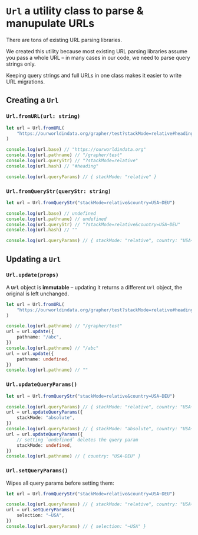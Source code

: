 # `Url` a utility class to parse & manupulate URLs

There are tons of existing URL parsing libraries.

We created this utility because most existing URL parsing libraries assume you pass a whole URL – in many cases in our code, we need to parse query strings only.

Keeping query strings and full URLs in one class makes it easier to write URL migrations.

## Creating a `Url`

### `Url.fromURL(url: string)`

```ts
let url = Url.fromURL(
    "https://ourworldindata.org/grapher/test?stackMode=relative#heading"
)

console.log(url.base) // "https://ourworldindata.org"
console.log(url.pathname) // "/grapher/test"
console.log(url.queryStr) // "?stackMode=relative"
console.log(url.hash) // "#heading"

console.log(url.queryParams) // { stackMode: "relative" }
```

### `Url.fromQueryStr(queryStr: string)`

```ts
let url = Url.fromQueryStr("stackMode=relative&country=USA~DEU")

console.log(url.base) // undefined
console.log(url.pathname) // undefined
console.log(url.queryStr) // "?stackMode=relative&country=USA~DEU"
console.log(url.hash) // ""

console.log(url.queryParams) // { stackMode: "relative", country: "USA~DEU" }
```

## Updating a `Url`

### `Url.update(props)`

A **`Url`** object is **immutable** – updating it returns a different `Url` object, the original is left unchanged.

```ts
let url = Url.fromURL(
    "https://ourworldindata.org/grapher/test?stackMode=relative#heading"
)

console.log(url.pathname) // "/grapher/test"
url = url.update({
    pathname: "/abc",
})
console.log(url.pathname) // "/abc"
url = url.update({
    pathname: undefined,
})
console.log(url.pathname) // ""
```

### `Url.updateQueryParams()`

```ts
let url = Url.fromQueryStr("stackMode=relative&country=USA~DEU")

console.log(url.queryParams) // { stackMode: "relative", country: "USA~DEU" }
url = url.updateQueryParams({
    stackMode: "absolute",
})
console.log(url.queryParams) // { stackMode: "absolute", country: "USA~DEU" }
url = url.updateQueryParams({
    // setting `undefined` deletes the query param
    stackMode: undefined,
})
console.log(url.pathname) // { country: "USA~DEU" }
```

### `Url.setQueryParams()`

Wipes all query params before setting them:

```ts
let url = Url.fromQueryStr("stackMode=relative&country=USA~DEU")

console.log(url.queryParams) // { stackMode: "relative", country: "USA~DEU" }
url = url.setQueryParams({
    selection: "~USA",
})
console.log(url.queryParams) // { selection: "~USA" }
```
